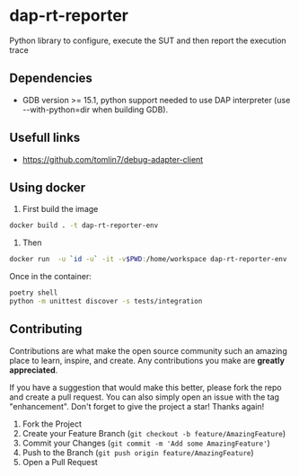 # dap-rt-reporter

Python library to configure, execute the SUT and then report the execution trace

## Dependencies

* GDB version >= 15.1, python support needed to use DAP
interpreter (use --with-python=dir when building GDB).

## Usefull links

* <https://github.com/tomlin7/debug-adapter-client>

## Using docker

1. First build the image

``` sh
docker build . -t dap-rt-reporter-env
```

1. Then

``` sh
docker run  -u `id -u` -it -v$PWD:/home/workspace dap-rt-reporter-env

```

Once in the container:

``` sh
poetry shell
python -m unittest discover -s tests/integration
```

## Contributing

Contributions are what make the open source community such an amazing
place to learn, inspire, and create. Any contributions you make are **greatly appreciated**.

If you have a suggestion that would make this better, please fork
the repo and create a pull request. You can also simply open an
issue with the tag "enhancement".
Don't forget to give the project a star! Thanks again!

1. Fork the Project
2. Create your Feature Branch (`git checkout -b feature/AmazingFeature`)
3. Commit your Changes (`git commit -m 'Add some AmazingFeature'`)
4. Push to the Branch (`git push origin feature/AmazingFeature`)
5. Open a Pull Request
